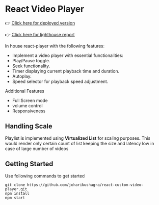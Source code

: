 # React Video Player
👉 [Click here for deployed version](https://custom-player-007.netlify.app/)

👉 [Click here for lighthouse report](https://github.com/joharikushagra/react-custom-video-player/files/14499088/lighhouse.report.pdf)


In house react-player with the following features:
- Implement a video player with essential functionalities:
- Play/Pause toggle.
- Seek functionality.
- Timer displaying current playback time and duration.
- Autoplay.
- Speed selector for playback speed adjustment.

Additional Features
- Full Screen mode
- volume control
- Responsiveness

## Handling Scale
Playlist is implemented using **Virtualized List** for scaling purposes. This would render only certain count of list keeping the size and latency low in case of large number of videos

## Getting Started
Use following commands to get started
```
git clone https://github.com/joharikushagra/react-custom-video-player.git
npm install
npm start
```